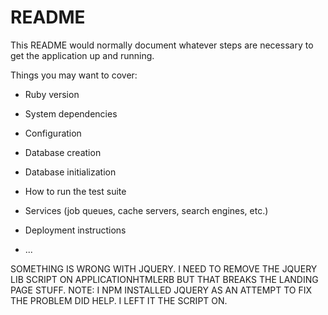 # README

This README would normally document whatever steps are necessary to get the
application up and running.

Things you may want to cover:

* Ruby version

* System dependencies

* Configuration

* Database creation

* Database initialization

* How to run the test suite

* Services (job queues, cache servers, search engines, etc.)

* Deployment instructions

* ...


SOMETHING IS WRONG WITH JQUERY. I NEED TO REMOVE THE JQUERY LIB SCRIPT ON APPLICATIONHTMLERB BUT THAT BREAKS THE LANDING PAGE STUFF. 
NOTE: I NPM INSTALLED JQUERY AS AN ATTEMPT TO FIX THE PROBLEM DID HELP.
I LEFT IT THE SCRIPT ON. 